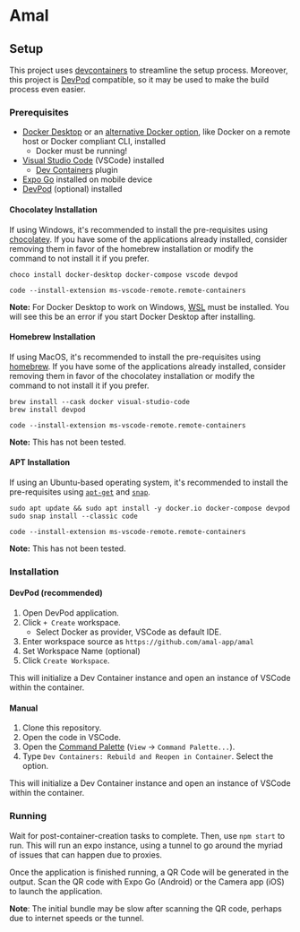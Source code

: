 # Amal

## Setup

This project uses [devcontainers](https://containers.dev/) to streamline the setup process. Moreover, this project 
is [DevPod](https://devpod.sh/) compatible, so it may be used to make the build process even easier.

### Prerequisites

- [Docker Desktop](https://www.docker.com/products/docker-desktop) or an 
[alternative Docker option](https://code.visualstudio.com/remote/advancedcontainers/docker-options), like Docker on a remote host or 
Docker compliant CLI, installed
  - Docker must be running!
- [Visual Studio Code](https://code.visualstudio.com/) (VSCode) installed
  - [Dev Containers](https://aka.ms/vscode-remote/download/containers) plugin
- [Expo Go](https://expo.dev/client) installed on mobile device
- [DevPod](https://devpod.sh/) (optional) installed

#### Chocolatey Installation

If using Windows, it's recommended to install the pre-requisites using [chocolatey](https://community.chocolatey.org/). If you have some of the applications already installed, consider removing them in favor of the homebrew installation or modify the command to not install it if you prefer.

```
choco install docker-desktop docker-compose vscode devpod

code --install-extension ms-vscode-remote.remote-containers
```

**Note:** For Docker Desktop to work on Windows, [WSL](https://learn.microsoft.com/en-us/windows/wsl/install) must be installed. You will see this be an error if you start Docker Desktop after installing.

#### Homebrew Installation

If using MacOS, it's recommended to install the pre-requisites using [homebrew](https://brew.sh/). If you have some of the applications already installed, consider removing them in favor of the chocolatey installation or modify the command to not install it if you prefer.

```
brew install --cask docker visual-studio-code
brew install devpod

code --install-extension ms-vscode-remote.remote-containers
```

**Note:** This has not been tested.

#### APT Installation

If using an Ubuntu-based operating system, it's recommended to install the pre-requisites using [`apt-get`](https://ubuntu.com/server/docs/package-management) and [`snap`](https://snapcraft.io/).

```
sudo apt update && sudo apt install -y docker.io docker-compose devpod
sudo snap install --classic code

code --install-extension ms-vscode-remote.remote-containers
```

**Note:** This has not been tested.

### Installation

#### DevPod (recommended)

1. Open DevPod application.
2. Click `+ Create` workspace.
    - Select Docker as provider, VSCode as default IDE.
3. Enter workspace source as `https://github.com/amal-app/amal`
4. Set Workspace Name (optional)
5. Click `Create Workspace`.

This will initialize a Dev Container instance and open an instance of VSCode within the container.

#### Manual

1. Clone this repository.
2. Open the code in VSCode.
3. Open the [Command Palette](https://code.visualstudio.com/docs/getstarted/userinterface#_command-palette) (`View` -> `Command Palette...`).
4. Type `Dev Containers: Rebuild and Reopen in Container`. Select the option.

This will initialize a Dev Container instance and open an instance of VSCode within the container.

### Running

Wait for post-container-creation tasks to complete. Then, use `npm start` to run. This will run an expo instance, using a tunnel to go around the myriad of issues that can happen due to proxies.

Once the application is finished running, a QR Code will be generated in the output. Scan the QR code with Expo Go (Android) or the Camera app (iOS) to launch the application.

**Note**: The initial bundle may be slow after scanning the QR code, perhaps due to internet speeds or the tunnel.
